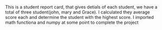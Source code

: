 This is a student report card, that gives detials of each student, we have a total of three student(john, mary and Grace). I calculated they average score each and determine the student with the highest score. I imported math functiona and numpy at some point to complete the project